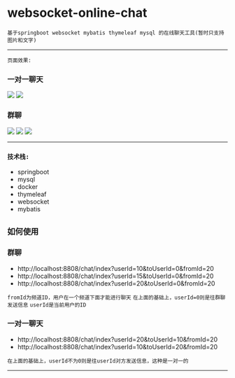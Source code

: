 # websocket-online-chat
`基于springboot websocket mybatis thymeleaf mysql 的在线聊天工具(暂时只支持图片和文字)`

-----------------------

`页面效果:`
### 一对一聊天

![](./assets/README-30c0e599.png)
![](./assets/README-fe6fc4ff.png)

### 群聊
![](./assets/README-12ea28de.png)
![](./assets/README-f6b70306.png)
![](./assets/README-817491a6.png)


---------------------------

### `技术栈:`
* springboot
* mysql
* docker
* thymeleaf
* websocket
* mybatis

## `如何使用`

### 群聊
* http://localhost:8808/chat/index?userId=10&toUserId=0&fromId=20
* http://localhost:8808/chat/index?userId=15&toUserId=0&fromId=20
* http://localhost:8808/chat/index?userId=20&toUserId=0&fromId=20

`fromId为频道ID，用户在一个频道下面才能进行聊天`
`在上面的基础上，userId=0则是往群聊发送信息`
`userId是当前用户的ID`

### 一对一聊天
* http://localhost:8808/chat/index?userId=20&toUserId=10&fromId=20
* http://localhost:8808/chat/index?userId=10&toUserId=20&fromId=20

`在上面的基础上，userId不为0则是往userId对方发送信息，这种是一对一的`

-----------------------
